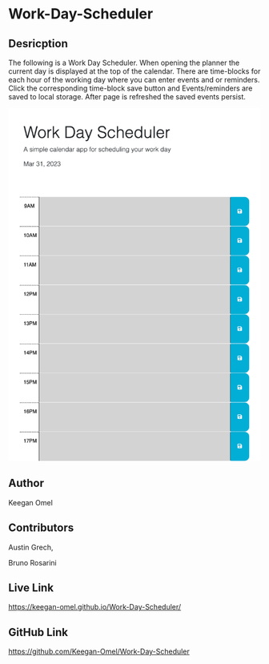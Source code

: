 # Work-Day-Scheduler


## Desricption


The following is a Work Day Scheduler. When opening the planner the current day is displayed at the top of the calendar. There are time-blocks for each hour of the working day where you can enter events and or reminders. Click the corresponding time-block save button and Events/reminders are saved to local storage. After page is refreshed the saved events persist. 


![Screen Capture](./Assets/images/screencapture-file-Users-keeganomel-bootcamp-week-5-Work-Day-Scheduler-index-html-2023-03-31-20_56_26.png)


## Author 


Keegan Omel


## Contributors


Austin Grech,

Bruno Rosarini


## Live Link


https://keegan-omel.github.io/Work-Day-Scheduler/


## GitHub Link


https://github.com/Keegan-Omel/Work-Day-Scheduler

